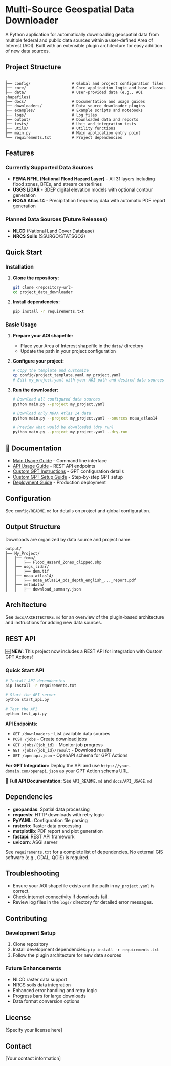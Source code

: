 # Multi-Source Geospatial Data Downloader

A Python application for automatically downloading geospatial data from multiple federal and public data sources within a user-defined Area of Interest (AOI). Built with an extensible plugin architecture for easy addition of new data sources.

## Project Structure

```
.
├── config/                  # Global and project configuration files
├── core/                    # Core application logic and base classes
├── data/                    # User-provided data (e.g., AOI shapefiles)
├── docs/                    # Documentation and usage guides
├── downloaders/             # Data source downloader plugins
├── examples/                # Example scripts and notebooks
├── logs/                    # Log files
├── output/                  # Downloaded data and reports
├── tests/                   # Unit and integration tests
├── utils/                   # Utility functions
├── main.py                  # Main application entry point
└── requirements.txt         # Project dependencies
```

## Features

### Currently Supported Data Sources
- **FEMA NFHL (National Flood Hazard Layer)** - All 31 layers including flood zones, BFEs, and stream centerlines
- **USGS LiDAR** - 3DEP digital elevation models with optional contour generation
- **NOAA Atlas 14** - Precipitation frequency data with automatic PDF report generation

### Planned Data Sources (Future Releases)
- **NLCD** (National Land Cover Database)
- **NRCS Soils** (SSURGO/STATSGO2)

## Quick Start

### Installation

1. **Clone the repository:**
   ```bash
   git clone <repository-url>
   cd project_data_downloader
   ```

2. **Install dependencies:**
   ```bash
   pip install -r requirements.txt
   ```

### Basic Usage

1. **Prepare your AOI shapefile:**
   - Place your Area of Interest shapefile in the `data/` directory
   - Update the path in your project configuration

2. **Configure your project:**
   ```bash
   # Copy the template and customize
   cp config/project_template.yaml my_project.yaml
   # Edit my_project.yaml with your AOI path and desired data sources
   ```

3. **Run the downloader:**
   ```bash
   # Download all configured data sources
   python main.py --project my_project.yaml
   
   # Download only NOAA Atlas 14 data
   python main.py --project my_project.yaml --sources noaa_atlas14
   
   # Preview what would be downloaded (dry run)
   python main.py --project my_project.yaml --dry-run
   ```

## 📖 Documentation

- [Main Usage Guide](docs/MAIN_USAGE.md) - Command line interface
- [API Usage Guide](docs/API_USAGE.md) - REST API endpoints  
- [Custom GPT Instructions](docs/CUSTOM_GPT_INSTRUCTIONS.md) - GPT configuration details
- [Custom GPT Setup Guide](docs/CUSTOM_GPT_SETUP_GUIDE.md) - Step-by-step GPT setup
- [Deployment Guide](docs/DEPLOYMENT_GUIDE.md) - Production deployment

## Configuration

See `config/README.md` for details on project and global configuration.

## Output Structure

Downloads are organized by data source and project name:

```
output/
├── My_Project/
│   ├── fema/
│   │   ├── Flood_Hazard_Zones_clipped.shp
│   ├── usgs_lidar/
│   │   ├── dem.tif
│   ├── noaa_atlas14/
│   │   ├── noaa_atlas14_pds_depth_english_..._report.pdf
│   ├── metadata/
│   │   ├── download_summary.json
```

## Architecture

See `docs/ARCHITECTURE.md` for an overview of the plugin-based architecture and instructions for adding new data sources.

## REST API

🆕 **NEW**: This project now includes a REST API for integration with Custom GPT Actions!

### Quick Start API

```bash
# Install API dependencies
pip install -r requirements.txt

# Start the API server
python start_api.py

# Test the API
python test_api.py
```

**API Endpoints:**
- `GET /downloaders` - List available data sources
- `POST /jobs` - Create download jobs  
- `GET /jobs/{job_id}` - Monitor job progress
- `GET /jobs/{job_id}/result` - Download results
- `GET /openapi.json` - OpenAPI schema for GPT Actions

**For GPT Integration:** Deploy the API and use `https://your-domain.com/openapi.json` as your GPT Action schema URL.

📖 **Full API Documentation:** See `API_README.md` and `docs/API_USAGE.md`

## Dependencies

- **geopandas**: Spatial data processing
- **requests**: HTTP downloads with retry logic
- **PyYAML**: Configuration file parsing
- **rasterio**: Raster data processing
- **matplotlib**: PDF report and plot generation
- **fastapi**: REST API framework
- **uvicorn**: ASGI server

See `requirements.txt` for a complete list of dependencies. No external GIS software (e.g., GDAL, QGIS) is required.

## Troubleshooting

- Ensure your AOI shapefile exists and the path in `my_project.yaml` is correct.
- Check internet connectivity if downloads fail.
- Review log files in the `logs/` directory for detailed error messages.

## Contributing

### Development Setup

1. Clone repository
2. Install development dependencies: `pip install -r requirements.txt`
3. Follow the plugin architecture for new data sources

### Future Enhancements

- NLCD raster data support
- NRCS soils data integration
- Enhanced error handling and retry logic
- Progress bars for large downloads
- Data format conversion options

## License

[Specify your license here]

## Contact

[Your contact information] 